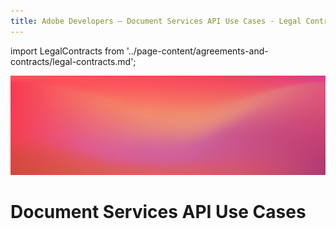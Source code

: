 ```yaml
---
title: Adobe Developers — Document Services API Use Cases - Legal Contracts
---
```


import LegalContracts from '../page-content/agreements-and-contracts/legal-contracts.md';

<Hero slots="image, heading" variant="fullwidth" theme="dark" headingOnly />

![Use case bg](../../images/bg-hero-doc-gen.jpeg)

# Document Services API Use Cases

<MenuWrapperComponent  slots="content"  repeat="1" theme="lightest"/>

<LegalContracts />
